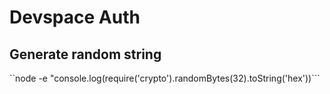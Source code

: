 # Devspace Auth

## Generate random string

``node -e "console.log(require('crypto').randomBytes(32).toString('hex'))```
